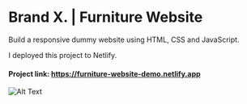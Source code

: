 # Brand X. | Furniture Website

Build a responsive dummy website using HTML, CSS and JavaScript.

I deployed this project to Netlify.

#### Project link: https://furniture-website-demo.netlify.app

![Alt Text]()
